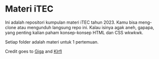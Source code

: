 # Materi iTEC

Ini adalah repositori kumpulan materi iTEC tahun 2023. Kamu bisa meng-clone atau mengunduh langsung
repo ini. Kalau isinya agak aneh, gapapa, yang penting kalian paham konsep-konsep HTML dan CSS wkwkwk.

Setiap folder adalah materi untuk 1 pertemuan.

Credit goes to [Giga](https://github.com/Xxenon22) and [Klrfl](https://github.com/Klrfl)
